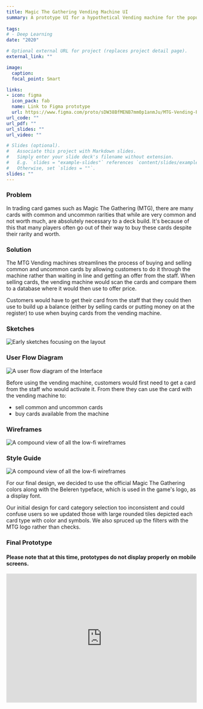 ```yaml
---
title: Magic The Gathering Vending Machine UI
summary: A prototype UI for a hypothetical Vending machine for the popular trading card game Magic The Gathering (MTG).
  
tags:
# - Deep Learning
date: "2020"

# Optional external URL for project (replaces project detail page).
external_link: ""

image:
  caption:
  focal_point: Smart

links:
- icon: figma
  icon_pack: fab
  name: Link to Figma prototype
  url: https://www.figma.com/proto/sDW38BfMENB7mm0p1anmJu/MTG-Vending-Project?page-id=56466%3A190&node-id=56466%3A190&viewport=771%2C554%2C0.06217627599835396&scaling=contain
url_code: ""
url_pdf: ""
url_slides: ""
url_video: ""

# Slides (optional).
#   Associate this project with Markdown slides.
#   Simply enter your slide deck's filename without extension.
#   E.g. `slides = "example-slides"` references `content/slides/example-slides.md`.
#   Otherwise, set `slides = ""`.
slides: ""
---
```


<h3>Problem</h3>

In trading card games such as Magic The Gathering (MTG), there are many cards with common and uncommon rarities that while are very common and not worth much, are absolutely necessary to a deck build. It's because of this that many players often go out of their way to buy these cards despite their rarity and worth. 

<h3>Solution</h3>

The MTG Vending machines streamlines the process of buying and selling common and uncommon cards by allowing customers to do it through the machine rather than waiting in line and getting an offer from the staff. When selling cards, the vending machine would scan the cards and compare them to a database where it would then use to offer price.

Customers would have to get their card from the staff that they could then use to build up a balance (either by selling cards or putting money on at the register) to use when buying cards from the vending machine.

<h3>Sketches</h3>

<img src="/portfolio/MTG/sketches.png" alt="Early sketches focusing on the layout">

<h3>User Flow Diagram</h3>

<img src="/portfolio/MTG/flow.png" alt="A user flow diagram of the Interface">

Before using the vending machine, customers would first need to get a card from the staff who would activate it. From there they can use the card with the vending machine to:

- sell common and uncommon cards
- buy cards available from the machine

<h3>Wireframes</h3>

<img src="/portfolio/MTG/wireframes.png" alt="A compound view of all the low-fi wireframes">

<h3>Style Guide</h3>

<img src="/portfolio/MTG/styleguide.png" alt="A compound view of all the low-fi wireframes">

For our final design, we decided to use the official Magic The Gathering colors along with the Beleren typeface, which is used in the game's logo, as a display font.

Our initial design for card category selection too inconsistent and could confuse users so we updated those with large rounded tiles depicted each card type with color and symbols. We also spruced up the filters with the MTG logo rather than checks.

<h3>Final Prototype</h3>

<h4>Please note that at this time, prototypes do not display properly on mobile screens.</h4>

<div style="position: relative; padding-bottom: 67.5%; height: 0; margin: 10px 0; overflow: hidden;">
  <iframe style="border: 1px solid rgba(0, 0, 0, 0.1); position: absolute; top: 0; left: 0; width: 100%; height: 100%;" src="https://www.figma.com/embed?embed_host=share&url=https%3A%2F%2Fwww.figma.com%2Fproto%2FsDW38BfMENB7mm0p1anmJu%2FMTG-Vending-Project%3Fpage-id%3D56466%253A190%26node-id%3D56466%253A714%26viewport%3D-998%252C559%252C0.4117658734321594%26scaling%3Dscale-down" allowfullscreen></iframe>
</div>

